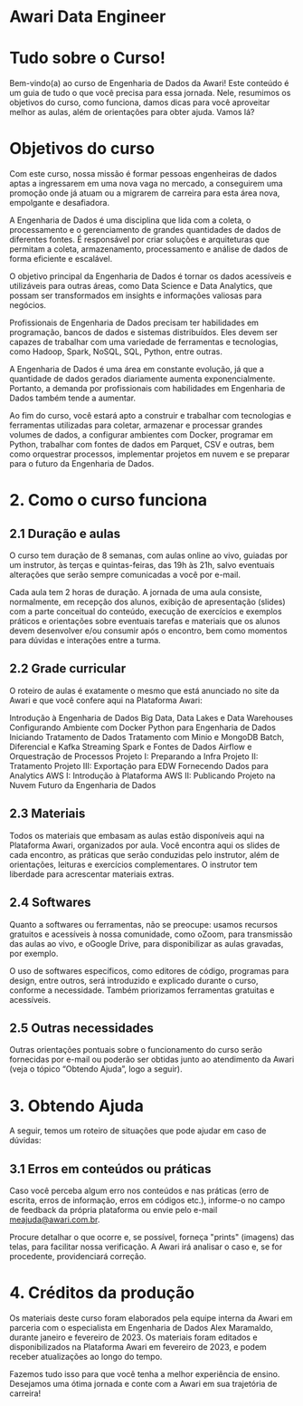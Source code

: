# Awari Data Engineer

# Tudo sobre o Curso!
Bem-vindo(a) ao curso de Engenharia de Dados da Awari! Este conteúdo é um guia de tudo o que você precisa para essa jornada. Nele, resumimos os objetivos do curso, como funciona, damos dicas para você aproveitar melhor as aulas, além de orientações para obter ajuda. Vamos lá?

# Objetivos do curso
Com este curso, nossa missão é formar pessoas engenheiras de dados aptas a ingressarem em uma nova vaga no mercado, a conseguirem uma promoção onde já atuam ou a migrarem de carreira para esta área nova, empolgante e desafiadora.

A Engenharia de Dados é uma disciplina que lida com a coleta, o processamento e o gerenciamento de grandes quantidades de dados de diferentes fontes. É responsável por criar soluções e arquiteturas que permitam a coleta, armazenamento, processamento e análise de dados de forma eficiente e escalável.

O objetivo principal da Engenharia de Dados é tornar os dados acessíveis e utilizáveis para outras áreas, como Data Science e Data Analytics, que possam ser transformados em insights e informações valiosas para negócios.

Profissionais de Engenharia de Dados precisam ter habilidades em programação, bancos de dados e sistemas distribuídos. Eles devem ser capazes de trabalhar com uma variedade de ferramentas e tecnologias, como Hadoop, Spark, NoSQL, SQL, Python, entre outras.

A Engenharia de Dados é uma área em constante evolução, já que a quantidade de dados gerados diariamente aumenta exponencialmente. Portanto, a demanda por profissionais com habilidades em Engenharia de Dados também tende a aumentar. 

Ao fim do curso, você estará apto a construir e trabalhar com tecnologias e ferramentas utilizadas para coletar, armazenar e processar grandes volumes de dados, a configurar ambientes com Docker, programar em Python, trabalhar com fontes de dados em Parquet, CSV e outras, bem como orquestrar processos, implementar projetos em nuvem e se preparar para o futuro da Engenharia de Dados.

# 2. Como o curso funciona
## 2.1 Duração e aulas
O curso tem duração de 8 semanas, com aulas online ao vivo, guiadas por um instrutor, às terças e quintas-feiras, das 19h às 21h, salvo eventuais alterações que serão sempre comunicadas a você por e-mail.

Cada aula tem 2 horas de duração. A jornada de uma aula consiste, normalmente, em recepção dos alunos, exibição de apresentação (slides) com a parte conceitual do conteúdo, execução de exercícios e exemplos práticos e orientações sobre eventuais tarefas e materiais que os alunos devem desenvolver e/ou consumir após o encontro, bem como momentos para dúvidas e interações entre a turma.

## 2.2 Grade curricular
O roteiro de aulas é exatamente o mesmo que está anunciado no site da Awari e que você confere aqui na Plataforma Awari: 

Introdução à Engenharia de Dados
Big Data, Data Lakes e Data Warehouses
Configurando Ambiente com Docker
Python para Engenharia de Dados
Iniciando Tratamento de Dados
Tratamento com Minio e MongoDB
Batch, Diferencial e Kafka Streaming
Spark e Fontes de Dados
Airflow e Orquestração de Processos
Projeto I: Preparando a Infra
Projeto II: Tratamento
Projeto III: Exportação para EDW
Fornecendo Dados para Analytics
AWS I: Introdução à Plataforma
AWS II: Publicando Projeto na Nuvem
Futuro da Engenharia de Dados

## 2.3 Materiais
Todos os materiais que embasam as aulas estão disponíveis aqui na Plataforma Awari, organizados por aula. Você encontra aqui os slides de cada encontro, as práticas que serão conduzidas pelo instrutor, além de orientações, leituras e exercícios complementares. O instrutor tem liberdade para acrescentar materiais extras.

## 2.4 Softwares
Quanto a softwares ou ferramentas, não se preocupe: usamos recursos gratuitos e acessíveis à nossa comunidade, como oZoom, para transmissão das aulas ao vivo, e oGoogle Drive, para disponibilizar as aulas gravadas, por exemplo.

O uso de softwares específicos, como editores de código, programas para design, entre outros, será introduzido e explicado durante o curso, conforme a necessidade. Também priorizamos ferramentas gratuitas e acessíveis.

## 2.5 Outras necessidades
Outras orientações pontuais sobre o funcionamento do curso serão fornecidas por e-mail ou poderão ser obtidas junto ao atendimento da Awari (veja o tópico “Obtendo Ajuda”, logo a seguir).

# 3. Obtendo Ajuda
A seguir, temos um roteiro de situações que pode ajudar em caso de dúvidas:

## 3.1 Erros em conteúdos ou práticas
Caso você perceba algum erro nos conteúdos e nas práticas (erro de escrita, erros de informação, erros em códigos etc.), informe-o no campo de feedback da própria plataforma ou envie pelo e-mail meajuda@awari.com.br. 

Procure detalhar o que ocorre e, se possível, forneça "prints" (imagens) das telas, para facilitar nossa verificação. A Awari irá analisar o caso e, se for procedente, providenciará correção.

# 4. Créditos da produção
Os materiais deste curso foram elaborados pela equipe interna da Awari em parceria com o especialista em Engenharia de Dados Alex Maramaldo, durante janeiro e fevereiro de 2023. Os materiais foram editados e disponibilizados na Plataforma Awari em fevereiro de 2023, e podem receber atualizações ao longo do tempo.

Fazemos tudo isso para que você tenha a melhor experiência de ensino. Desejamos uma ótima jornada e conte com a Awari em sua trajetória de carreira!
